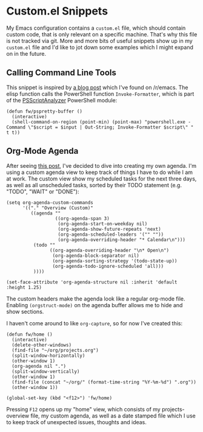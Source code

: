 # Custom.el Snippets

My Emacs configuration contains a `custom.el` file, which should contain custom
code, that is only relevant on a specific machine. That's why this file is not
tracked via git. More and more bits of useful snippets show up in my `custom.el`
file and I'd like to jot down some examples which I might expand on in the
future.

## Calling Command Line Tools

This snippet is inspired by [a blog post][hackeryarn] which I've found on
/r/emacs. The elisp function calls the PowerShell function `Invoke-Formatter`,
which is part of the [PSScriptAnalyzer][analyzer] PowerShell module:

``` elisp
(defun fw/pspretty-buffer ()
  (interactive)
  (shell-command-on-region (point-min) (point-max) "powershell.exe -Command \"$script = $input | Out-String; Invoke-Formatter $script\" " t t))
```

## Org-Mode Agenda

After seeing [this post][showcase], I've decided to dive into creating my own
agenda. I'm using a custom agenda view to keep track of things I have to do
while I am at work. The custom view show my scheduled tasks for the next three
days, as well as all unscheduled tasks, sorted by their TODO statement (e.g.
"TODO", "WAIT" or "DONE"):

``` elisp
(setq org-agenda-custom-commands
      '(("." "Overview (Custom)"
         ((agenda ""
                  ((org-agenda-span 3)
                   (org-agenda-start-on-weekday nil)
                   (org-agenda-show-future-repeats 'next)
                   (org-agenda-scheduled-leaders '("" ""))
                   (org-agenda-overriding-header "* Calendar\n")))
          (todo ""
                ((org-agenda-overriding-header "\n* Open\n")
                 (org-agenda-block-separator nil)
                 (org-agenda-sorting-strategy '(todo-state-up))
                 (org-agenda-todo-ignore-scheduled 'all)))
          ))))

(set-face-attribute 'org-agenda-structure nil :inherit 'default :height 1.25)
```

The custom headers make the agenda look like a regular org-mode file. Enabling
`(orgstruct-mode)` on the agenda buffer allows me to hide and show sections.

I haven't come around to like `org-capture`, so for now I've created this:

``` elisp
(defun fw/home ()
  (interactive)
  (delete-other-windows)
  (find-file "~/org/projects.org")
  (split-window-horizontally)
  (other-window 1)
  (org-agenda nil ".")
  (split-window-vertically)
  (other-window 1)
  (find-file (concat "~/org/" (format-time-string "%Y-%m-%d") ".org"))
  (other-window 1))

(global-set-key (kbd "<f12>") 'fw/home)
```

Pressing `F12` opens up my "home" view, which consists of my projects-overview
file, my custom agenda, as well as a date stamped file which I use to keep track
of unexpected issues, thoughts and ideas.

[hackeryarn]: https://hackeryarn.com/post/cli-in-emacs/
[showcase]: https://www.reddit.com/r/emacs/comments/9v7ut1/screenshot_showcase_2018/
[analyzer]: https://github.com/PowerShell/PSScriptAnalyzer
